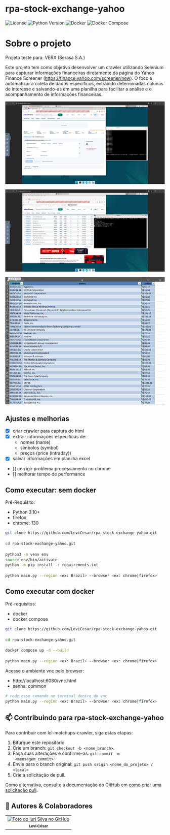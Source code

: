 # rpa-stock-exchange-yahoo
![License](https://img.shields.io/badge/license-MIT-blue?style=for-the-badge)
![Python Version](https://img.shields.io/badge/Python-3.10+-blue?style=for-the-badge)
![Docker](https://img.shields.io/badge/Docker-2496ED?logo=docker&logoColor=white&style=for-the-badge)
![Docker Compose](https://img.shields.io/badge/Docker_Compose-2496ED?logo=docker&logoColor=white&style=for-the-badge)

# Sobre o projeto

Projeto teste para: VERX (Serasa S.A.)

Este projeto tem como objetivo desenvolver um crawler utilizando Selenium para capturar informações financeiras diretamente da página do Yahoo Finance Screener (https://finance.yahoo.com/screener/new). O foco é automatizar a coleta de dados específicos, extraindo determinadas colunas de interesse e salvando-as em uma planilha para facilitar a análise e o acompanhamento de informações financeiras.

![alt text](images/presentation_1.png)

![alt text](images/presentation_2.png)

![alt text](images/presentation_3.png)

## Ajustes e melhorias

- [x] criar crawler para captura do html
- [x] extrair informações especificas de: 
    - nomes (name) 
    - símbolos (symbol)
    - preços (price (intraday))
- [x] salvar informações em planilha excel
- [] corrigir problema processamento no chrome
- [] melhorar tempo de performance

## Como executar: sem docker
Pré-Requisito: 
- Python 3.10+
- firefox
- chrome: 130

```bash
git clone https://github.com/LeviCesar/rpa-stock-exchange-yahoo.git

cd rpa-stock-exchange-yahoo.git

python3 -m venv env
source env/bin/activate
python -m pip install -r requirements.txt

python main.py --region <ex: Brazil> --browser <ex: chrome|firefox>
```

## Como executar com docker
Pré-requisitos: 
- docker
- docker compose

```bash
git clone https://github.com/LeviCesar/rpa-stock-exchange-yahoo.git

cd rpa-stock-exchange-yahoo.git

docker compose up -d --build

python main.py --region <ex: Brazil> --browser <ex: chrome|firefox>
```

Acesse o ambiente vnc pelo browser:
- http://localhost:6080/vnc.html
- senha: common 

```bash
# rode esse comando no terminal dentro do vnc
python main.py --region <ex: Brazil> --browser <ex: chrome|firefox>
```

## 📫 Contribuindo para rpa-stock-exchange-yahoo

Para contribuir com lol-matchups-crawler, siga estas etapas:

1. Bifurque este repositório.
2. Crie um branch: `git checkout -b <nome_branch>`.
3. Faça suas alterações e confirme-as: `git commit -m '<mensagem_commit>'`
4. Envie para o branch original: `git push origin <nome_do_projeto> / <local>`
5. Crie a solicitação de pull.

Como alternativa, consulte a documentação do GitHub em [como criar uma solicitação pull](https://help.github.com/en/github/collaborating-with-issues-and-pull-requests/creating-a-pull-request).


## 🤝 Autores & Colaboradores

<table>
  <tr>
    <td align="center">
      <a href="https://www.linkedin.com/in/levi-cesar-lima/" title="LinkedIn">
        <img src="https://avatars.githubusercontent.com/u/57629756?v=4" width="100px;" alt="Foto do Iuri Silva no GitHub"/><br>
        <sub>
          <b>Levi César</b>
        </sub>
      </a>
    </td>
  </tr>
</table>
